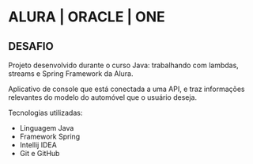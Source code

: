 # ALURA | ORACLE | ONE

## DESAFIO

Projeto desenvolvido durante o curso Java: trabalhando com lambdas, streams e Spring Framework da Alura.

Aplicativo de console que está conectada a uma API, e traz informações relevantes do modelo do automóvel que o usuário deseja.

Tecnologias utilizadas:
- Linguagem Java
- Framework Spring
- Intellij IDEA
- Git e GitHub